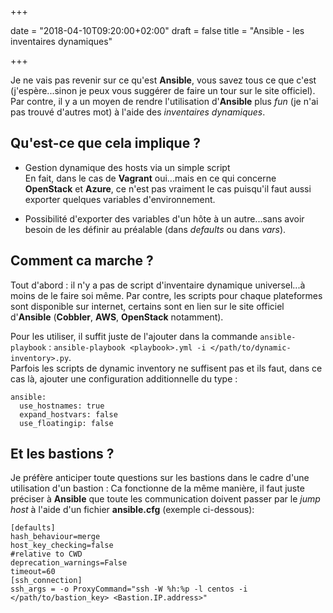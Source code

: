 +++

date = "2018-04-10T09:20:00+02:00"
draft = false
title = "Ansible - les inventaires dynamiques"

+++

Je ne vais pas revenir sur ce qu'est **Ansible**, vous savez tous ce que c'est (j'espère...sinon je peux vous suggérer de faire un tour sur le site officiel).  
Par contre, il y a un moyen de rendre l'utilisation d'**Ansible** plus *fun* (je n'ai pas trouvé d'autres mot) à l'aide des *inventaires dynamiques*.  

## Qu'est-ce que cela implique ?  
- Gestion dynamique des hosts via un simple script  
En fait, dans le cas de **Vagrant** oui...mais en ce qui concerne **OpenStack** et **Azure**, ce n'est pas vraiment le cas puisqu'il faut aussi exporter quelques variables d'environnement.  

- Possibilité d'exporter des variables d'un hôte à un autre...sans avoir besoin de les définir au préalable (dans *defaults* ou dans *vars*).  

## Comment ca marche ?
Tout d'abord : il n'y a pas de script d'inventaire dynamique universel...à moins de le faire soi même. Par contre, les scripts pour chaque plateformes sont disponible sur internet, certains sont en lien sur le site officiel d'**Ansible** (**Cobbler**, **AWS**, **OpenStack** notamment).

Pour les utiliser, il suffit juste de l'ajouter dans la commande `ansible-playbook` : `ansible-playbook <playbook>.yml -i </path/to/dynamic-inventory>.py`.  
Parfois les scripts de dynamic inventory ne suffisent pas et ils faut, dans ce cas là, ajouter une configuration additionnelle du type :  
```
ansible:
  use_hostnames: true
  expand_hostvars: false
  use_floatingip: false
```

## Et les bastions ?
Je préfère anticiper toute questions sur les bastions dans le cadre d'une utilisation d'un bastion : Ca fonctionne de la même manière, il faut juste préciser à **Ansible** que toute les communication doivent passer par le *jump host* à l'aide d'un fichier **ansible.cfg** (exemple ci-dessous):  
```
[defaults]
hash_behaviour=merge
host_key_checking=false
#relative to CWD
deprecation_warnings=False
timeout=60
[ssh_connection]
ssh_args = -o ProxyCommand="ssh -W %h:%p -l centos -i </path/to/bastion_key> <Bastion.IP.address>"
```


